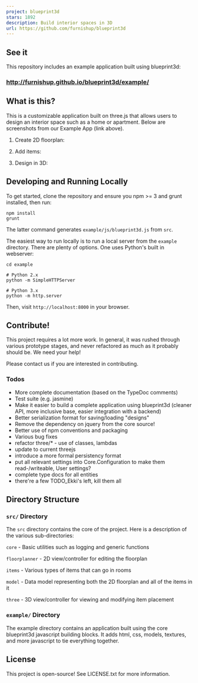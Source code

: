 ```yaml
---
project: blueprint3d
stars: 1892
description: Build interior spaces in 3D
url: https://github.com/furnishup/blueprint3d
---
```


See it
------

This repository includes an example application built using blueprint3d:

### http://furnishup.github.io/blueprint3d/example/

What is this?
-------------

This is a customizable application built on three.js that allows users to design an interior space such as a home or apartment. Below are screenshots from our Example App (link above).

1.  Create 2D floorplan:

1.  Add items:

1.  Design in 3D:

Developing and Running Locally
------------------------------

To get started, clone the repository and ensure you npm >= 3 and grunt installed, then run:

```
npm install
grunt
```

The latter command generates `example/js/blueprint3d.js` from `src`.

The easiest way to run locally is to run a local server from the `example` directory. There are plenty of options. One uses Python's built in webserver:

```
cd example

# Python 2.x
python -m SimpleHTTPServer

# Python 3.x
python -m http.server
```

Then, visit `http://localhost:8000` in your browser.

Contribute!
-----------

This project requires a lot more work. In general, it was rushed through various prototype stages, and never refactored as much as it probably should be. We need your help!

Please contact us if you are interested in contributing.

### Todos

-   More complete documentation (based on the TypeDoc comments)
-   Test suite (e.g. jasmine)
-   Make it easier to build a complete application using blueprint3d (cleaner API, more inclusive base, easier integration with a backend)
-   Better serialization format for saving/loading "designs"
-   Remove the dependency on jquery from the core source!
-   Better use of npm conventions and packaging
-   Various bug fixes
-   refactor three/\* - use of classes, lambdas
-   update to current threejs
-   introduce a more formal persistency format
-   put all relevant settings into Core.Configuration to make them read-/writeable, User settings?
-   complete type docs for all entities
-   there're a few TODO\_Ekki's left, kill them all

Directory Structure
-------------------

### `src/` Directory

The `src` directory contains the core of the project. Here is a description of the various sub-directories:

`core` - Basic utilities such as logging and generic functions

`floorplanner` - 2D view/controller for editing the floorplan

`items` - Various types of items that can go in rooms

`model` - Data model representing both the 2D floorplan and all of the items in it

`three` - 3D view/controller for viewing and modifying item placement

### `example/` Directory

The example directory contains an application built using the core blueprint3d javascript building blocks. It adds html, css, models, textures, and more javascript to tie everything together.

License
-------

This project is open-source! See LICENSE.txt for more information.
